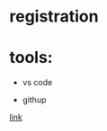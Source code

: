 # registration

# tools:

- vs code

- githup

[link](https://abdulrahman-alhaleme.github.io/registration/)
